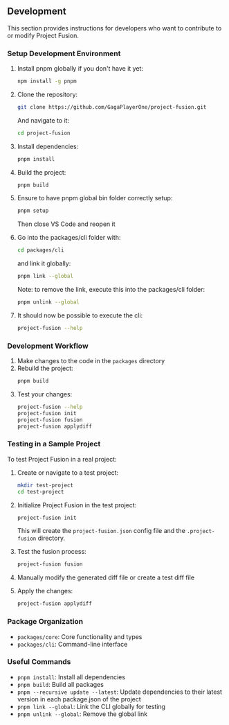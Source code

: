 ## Development

This section provides instructions for developers who want to contribute to or modify Project Fusion.

### Setup Development Environment

1. Install pnpm globally if you don't have it yet:
   ```bash
   npm install -g pnpm
   ```

2. Clone the repository:
   ```bash
   git clone https://github.com/GagaPlayerOne/project-fusion.git
   ```
   And navigate to it:
   ```bash
   cd project-fusion
   ```

3. Install dependencies:
   ```bash
   pnpm install
   ```

4. Build the project:
   ```bash
   pnpm build
   ```

5. Ensure to have pnpm global bin folder correctly setup:
   ```bash
   pnpm setup
   ```
   Then close VS Code and reopen it

6. Go into the packages/cli folder with:
   ```bash
   cd packages/cli
   ```
   and link it globally:
   ```bash
   pnpm link --global
   ```

   Note: to remove the link, execute this into the packages/cli folder:
   ```bash
   pnpm unlink --global
   ```

7. It should now be possible to execute the cli:
   ```bash
   project-fusion --help
   ```

### Development Workflow

1. Make changes to the code in the `packages` directory
2. Rebuild the project:
   ```bash
   pnpm build
   ```
3. Test your changes:
   ```bash
   project-fusion --help
   project-fusion init
   project-fusion fusion
   project-fusion applydiff
   ```

### Testing in a Sample Project

To test Project Fusion in a real project:

1. Create or navigate to a test project:
   ```bash
   mkdir test-project
   cd test-project
   ```

2. Initialize Project Fusion in the test project:
   ```bash
   project-fusion init
   ```
   This will create the `project-fusion.json` config file and the `.project-fusion` directory.

3. Test the fusion process:
   ```bash
   project-fusion fusion
   ```

4. Manually modify the generated diff file or create a test diff file

5. Apply the changes:
   ```bash
   project-fusion applydiff
   ```

### Package Organization

- `packages/core`: Core functionality and types
- `packages/cli`: Command-line interface

### Useful Commands

- `pnpm install`: Install all dependencies
- `pnpm build`: Build all packages
- `pnpm --recursive update --latest`: Update dependencies to their latest version in each package.json of the project
- `pnpm link --global`: Link the CLI globally for testing
- `pnpm unlink --global`: Remove the global link